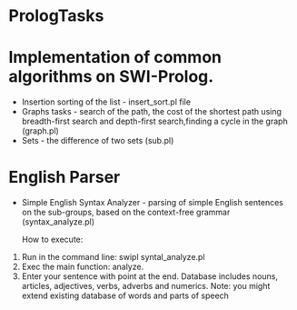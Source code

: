 # PrologTasks

# Implementation of common algorithms on SWI-Prolog.

- Insertion sorting of the list - insert_sort.pl file
-  Graphs tasks - search of the path, the cost of the shortest path using breadth-first search and depth-first search,finding a cycle in the graph (graph.pl)
- Sets - the difference of two sets (sub.pl)

# English Parser

- Simple English Syntax Analyzer - parsing of simple English sentences on the sub-groups, based on the context-free grammar (syntax_analyze.pl)

  How to execute:
 1) Run in the command line: swipl syntal_analyze.pl
 2) Exec the main function: analyze.
 3) Enter your sentence with point at the end.
 Database includes nouns, articles, adjectives, verbs, adverbs and numerics.
 Note: you might extend existing database of words and parts of speech
 
 
 
  
  
